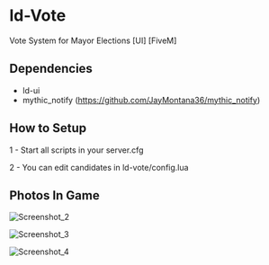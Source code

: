 # ld-Vote
Vote System for Mayor Elections [UI] [FiveM]

## Dependencies
- ld-ui
- mythic_notify (https://github.com/JayMontana36/mythic_notify)

## How to Setup

1 - Start all scripts in your server.cfg

2 - You can edit candidates in ld-vote/config.lua

## Photos In Game

![Screenshot_2](https://user-images.githubusercontent.com/69404314/215267845-72abafa2-a8f4-4ed4-866c-7ee874f1e252.png)

![Screenshot_3](https://user-images.githubusercontent.com/69404314/215267849-4f6807e4-7c13-43ac-b6f4-2d10966aef4a.png)

![Screenshot_4](https://user-images.githubusercontent.com/69404314/215267839-a9c2a7d8-0578-437c-9f9d-d08b7e6e22ec.png)
